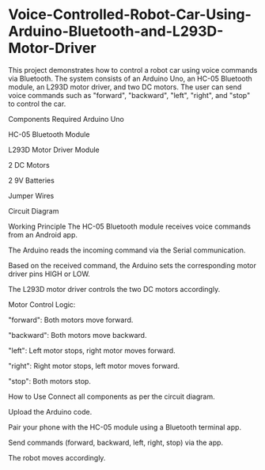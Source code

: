 # Voice-Controlled-Robot-Car-Using-Arduino-Bluetooth-and-L293D-Motor-Driver
This project demonstrates how to control a robot car using voice commands via Bluetooth. The system consists of an Arduino Uno, an HC-05 Bluetooth module, an L293D motor driver, and two DC motors. The user can send voice commands such as "forward", "backward", "left", "right", and "stop" to control the car.

Components Required
Arduino Uno

HC-05 Bluetooth Module

L293D Motor Driver Module

2 DC Motors

2 9V Batteries

Jumper Wires

Circuit Diagram

Working Principle
The HC-05 Bluetooth module receives voice commands from an Android app.

The Arduino reads the incoming command via the Serial communication.

Based on the received command, the Arduino sets the corresponding motor driver pins HIGH or LOW.

The L293D motor driver controls the two DC motors accordingly.

Motor Control Logic:

"forward": Both motors move forward.

"backward": Both motors move backward.

"left": Left motor stops, right motor moves forward.

"right": Right motor stops, left motor moves forward.

"stop": Both motors stop.

How to Use
Connect all components as per the circuit diagram.

Upload the Arduino code.

Pair your phone with the HC-05 module using a Bluetooth terminal app.

Send commands (forward, backward, left, right, stop) via the app.

The robot moves accordingly.
